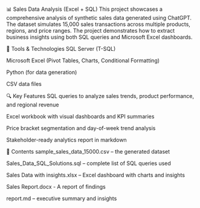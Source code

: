 📊 Sales Data Analysis (Excel + SQL)
This project showcases a comprehensive analysis of synthetic sales data generated using ChatGPT. The dataset simulates 15,000 sales transactions across multiple products, regions, and price ranges. The project demonstrates how to extract business insights using both SQL queries and Microsoft Excel dashboards.

🔧 Tools & Technologies
SQL Server (T-SQL)

Microsoft Excel (Pivot Tables, Charts, Conditional Formatting)

Python (for data generation)

CSV data files

🔍 Key Features
SQL queries to analyze sales trends, product performance, and regional revenue

Excel workbook with visual dashboards and KPI summaries

Price bracket segmentation and day-of-week trend analysis

Stakeholder-ready analytics report in markdown

📂 Contents
sample_sales_data_15000.csv – the generated dataset

Sales_Data_SQL_Solutions.sql – complete list of SQL queries used

Sales Data with insights.xlsx – Excel dashboard with charts and insights

Sales Report.docx - A report of findings

report.md – executive summary and insights
